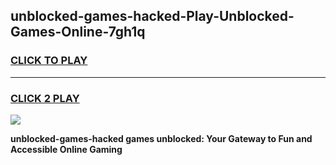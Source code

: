 
## unblocked-games-hacked-Play-Unblocked-Games-Online-7gh1q
<h3>
<a href="https://premium76.site?title=unblocked-games-hacked&ref=25A">CLICK TO PLAY</a></h3>
<hr>

<h3>
<a href="https://premium76.site?title=unblocked-games-hacked&ref=25A">CLICK 2 PLAY</a>
  
</h3>

<a href="https://premium76.site?title=unblocked-games-hacked&ref=25A"><img src="https://clearcache.store/games.png"></a>


**unblocked-games-hacked games unblocked: Your Gateway to Fun and Accessible Online Gaming**
